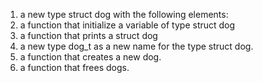 1. a new type struct dog with the following elements:
2. a function that initialize a variable of type struct dog
3.  a function that prints a struct dog
4.  a new type dog_t as a new name for the type struct dog.
5. a function that creates a new dog.
6. a function that frees dogs.
